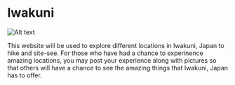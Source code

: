 # Iwakuni
![Alt text](https://media-cdn.tripadvisor.com/media/photo-s/13/c2/06/64/caption.jpg)


This website will be used to explore different locations in Iwakuni, Japan to hike and site-see. For those who have had a chance to experinence amazing locations, you may post your experience along with pictures so that others will have a chance to see the amazing things that Iwakuni, Japan has to offer. 
